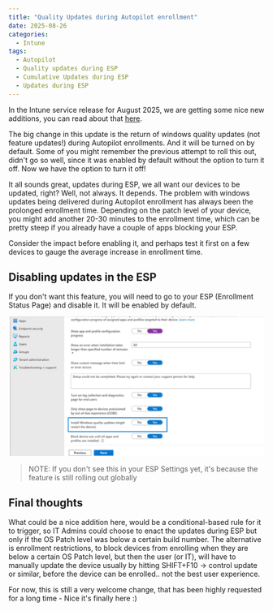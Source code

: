 ```yaml
---
title: "Quality Updates during Autopilot enrollment"
date: 2025-08-26
categories:
  - Intune
tags:
  - Autopilot
  - Quality updates during ESP
  - Cumulative Updates during ESP
  - Updates during ESP
---
```


In the Intune service release for August 2025, we are getting some nice new additions, you can read about that [here](https://techcommunity.microsoft.com/blog/microsoftintuneblog/what%E2%80%99s-new-in-microsoft-intune-august-2025/4445612).

The big change in this update is the return of windows quality updates (not feature updates!) during Autopilot enrollments. And it will be turned on by default. Some of you might remember the previous attempt to roll this out, didn't go so well, since it was enabled by default without the option to turn it off. Now we have the option to turn it off!

It all sounds great, updates during ESP, we all want our devices to be updated, right? Well, not always. It depends. The problem with windows updates being delivered during Autopilot enrollment has always been the prolonged enrollment time. Depending on the patch level of your device, you might add another 20-30 minutes to the enrollment time, which can be pretty steep if you already have a couple of apps blocking your ESP.

Consider the impact before enabling it, and perhaps test it first on a few devices to gauge the average increase in enrollment time.

## Disabling updates in the ESP

If you don't want this feature, you will need to go to your ESP (Enrollment Status Page) and disable it. It will be enabled by default. 

![ESP](/assets/images/2025-26-08-Updates-ESP/Toggle-ESP.png?raw=true "ESP Windows Update Toggle")

>NOTE: If you don't see this in your ESP Settings yet, it's because the feature is still rolling out globally

## Final thoughts

What could be a nice addition here, would be a conditional-based rule for it to trigger, so IT Admins could choose to enact the updates during ESP but only if the OS Patch level was below a certain build number. The alternative is enrollment restrictions, to block devices from enrolling when they are below a certain OS Patch level, but then the user (or IT), will have to manually update the device usually by hitting SHIFT+F10 -> control update or similar, before the device can be enrolled.. not the best user experience.

For now, this is still a very welcome change, that has been highly requested for a long time - Nice it's finally here :)